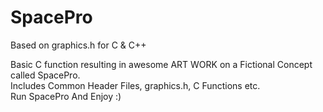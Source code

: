 # SpacePro
Based on graphics.h for C &amp; C++

Basic C function resulting in awesome ART WORK on a Fictional Concept called SpacePro.<br>
Includes Common Header Files, graphics.h, C Functions etc.<br>
Run SpacePro And Enjoy :)
